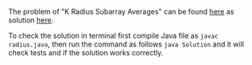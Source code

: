 The problem of "K Radius Subarray Averages" can be found [here](https://leetcode.com/problems/k-radius-subarray-averages/description/) as solution [here](https://github.com/aurimas13/Solutions-To-Problems/blob/main/LeetCode/Java%20Solutions/K%20Radius%20Subarray%20Averages/radius.java).

To check the solution in terminal first compile Java file as `javac radius.java`, then run the command as follows `java Solution` and it will check tests and if the solution works correctly.
